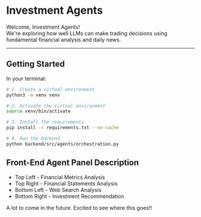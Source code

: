 # Investment Agents

Welcome, Investment Agents!  
We're exploring how well LLMs can make trading decisions using fundamental financial analysis and daily news.

---

## Getting Started

In your terminal:

```bash
# 1. Create a virtual environment
python3 -m venv venv

# 2. Activate the virtual environment
source venv/bin/activate

# 3. Install the requirements
pip install -r requirements.txt --no-cache

# 4. Run the backend
python backend/src/agents/orchestration.py
```

## Front-End Agent Panel Description 
- Top Left - Financial Metrics Analysis 
- Top Right - Financial Statements Analysis
- Bottom Left - Web Search Analysis 
- Bottom Right - Investment Recommendation 


A lot to come in the future. Excited to see where this goes!!


